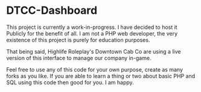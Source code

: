 # DTCC-Dashboard

This project is currently a work-in-progress. I have decided to host it Publicly for the benefit of all. 
I am not a PHP web developer, the very existence of this project is purely for education purposes.

That being said, Highlife Roleplay's Downtown Cab Co are using a live version of this interface to manage our company in-game.

Feel free to use any of this code for your own purpose, create as many forks as you like.
If you are able to learn a thing or two about basic PHP and SQL using this code then good for you. I am happy.
